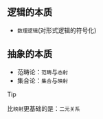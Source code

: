 ## 逻辑的本质

- `数理逻辑`(对形式逻辑的符号化)

## 抽象的本质

- 范畴论：`范畴`与`态射`
- 集合论：`集合`与`映射`

> [!TIP]
> 比`映射`更基础的是：`二元关系`
